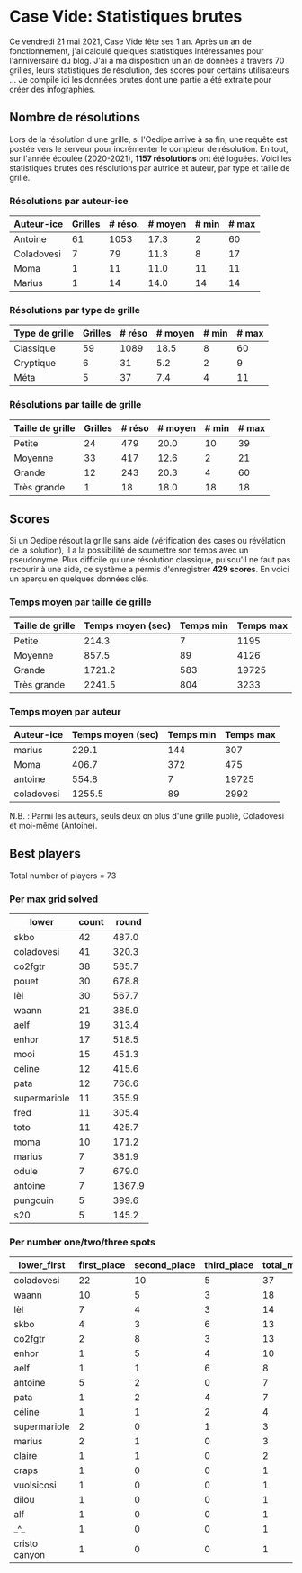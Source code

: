 # Case Vide: Statistiques brutes 

Ce vendredi 21 mai 2021, Case Vide fête ses 1 an. Après un an de fonctionnement, j'ai calculé quelques statistiques 
intéressantes pour l'anniversaire du blog. J'ai à ma disposition un an de données à travers 70 grilles, leurs 
statistiques de résolution, des scores pour certains utilisateurs ... Je compile ici les données brutes dont une partie 
a été extraite pour créer des infographies.

## Nombre de résolutions

Lors de la résolution d'une grille, si l'Oedipe arrive à sa fin, une requête est postée vers le serveur
pour incrémenter le compteur de résolution. En tout, sur l'année écoulée (2020-2021), **1157 résolutions** ont 
été loguées. Voici les statistiques brutes des résolutions par autrice et auteur, par type et taille de grille.

### Résolutions par auteur-ice

Auteur-ice | Grilles | # réso.  | # moyen | # min | # max 
---------------|-------|------|-------|-----|-----
 Antoine       |    61 | 1053 |  17.3 |   2 |  60
 Coladovesi    |     7 |   79 |  11.3 |   8 |  17
 Moma          |     1 |   11 |  11.0 |  11 |  11
 Marius        |     1 |   14 |  14.0 |  14 |  14

### Résolutions par type de grille

Type de grille | Grilles | # réso  | # moyen | # min | # max 
----------------|-------|------|-------|-----|-----
Classique |    59 | 1089 |  18.5 |   8 |  60
Cryptique |     6 |   31 |   5.2 |   2 |   9
Méta |     5 |   37 |   7.4 |   4 |  11

### Résolutions par taille de grille

Taille de grille | Grilles | # réso | # moyen | # min | # max 
-----------|-------|-----|-------|-----|-----
Petite |    24 | 479 |  20.0 |  10 |  39
Moyenne |    33 | 417 |  12.6 |   2 |  21
Grande |    12 | 243 |  20.3 |   4 |  60
Très grande |     1 |  18 |  18.0 |  18 |  18

## Scores

Si un Oedipe résout la grille sans aide (vérification des cases ou révélation de la solution), il a la possibilité
de soumettre son temps avec un pseudonyme. Plus difficile qu'une résolution classique, puisqu'il ne faut pas recourir
à une aide, ce système a permis d'enregistrer **429 scores**. En voici un aperçu en quelques données clés.

### Temps moyen par taille de grille

Taille de grille | Temps moyen (sec)  | Temps min | Temps max  
-----------|--------|-----|-------
Petite |  214.3 |   7 |  1195
Moyenne |  857.5 |  89 |  4126
Grande | 1721.2 | 583 | 19725
Très grande | 2241.5 | 804 |  3233

### Temps moyen par auteur

Auteur-ice | Temps moyen (sec)  | Temps min | Temps max   
---------------|--------|-----|-------
 marius        |  229.1 | 144 |   307
 Moma          |  406.7 | 372 |   475
 antoine       |  554.8 |   7 | 19725
 coladovesi    | 1255.5 |  89 |  2992

N.B. : Parmi les auteurs, seuls deux on plus d'une grille publié, Coladovesi et moi-même (Antoine). 


## Best players

Total number of players = 73

### Per max grid solved

lower     | count | round  
--------------|-------|--------
 skbo         |    42 |  487.0
 coladovesi   |    41 |  320.3
 co2fgtr      |    38 |  585.7
 pouet        |    30 |  678.8
 lèl          |    30 |  567.7
 waann        |    21 |  385.9
 aelf         |    19 |  313.4
 enhor        |    17 |  518.5
 mooi         |    15 |  451.3
 céline       |    12 |  415.6
 pata         |    12 |  766.6
 supermariole |    11 |  355.9
 fred         |    11 |  305.4
 toto         |    11 |  425.7
 moma         |    10 |  171.2
 marius       |     7 |  381.9
 odule        |     7 |  679.0
 antoine      |     7 | 1367.9
 pungouin     |     5 |  399.6
 s20          |     5 |  145.2

### Per number one/two/three spots

  lower_first  | first_place | second_place | third_place | total_medals 
---------------|-------------|--------------|-------------|--------------
 coladovesi    |          22 |           10 |           5 |           37
 waann         |          10 |            5 |           3 |           18
 lèl           |           7 |            4 |           3 |           14
 skbo          |           4 |            3 |           6 |           13
 co2fgtr       |           2 |            8 |           3 |           13
 enhor         |           1 |            5 |           4 |           10
 aelf          |           1 |            1 |           6 |            8
 antoine       |           5 |            2 |           0 |            7
 pata          |           1 |            2 |           4 |            7
 céline        |           1 |            1 |           2 |            4
 supermariole  |           2 |            0 |           1 |            3
 marius        |           2 |            1 |           0 |            3
 claire        |           1 |            1 |           0 |            2
 craps         |           1 |            0 |           0 |            1
 vuolsicosi    |           1 |            0 |           0 |            1
 dilou         |           1 |            0 |           0 |            1
 alf           |           1 |            0 |           0 |            1
 \_^\_         |           1 |            0 |           0 |            1
 cristo canyon |           1 |            0 |           0 |            1
